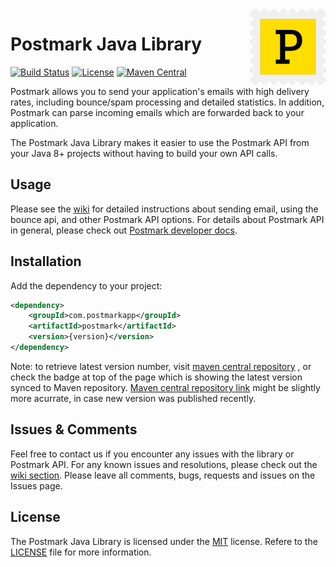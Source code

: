 <a href="https://postmarkapp.com">
    <img src="postmark.png" alt="Postmark Logo" title="Postmark" width="120" height="120" align="right">
</a>

# Postmark Java Library
[![Build Status](https://circleci.com/gh/ActiveCampaign/postmark-java.svg?style=shield)](https://circleci.com/gh/ActiveCampaign/postmark-java)
[![License](http://img.shields.io/badge/license-MIT-blue.svg?style=flat)](http://www.opensource.org/licenses/MIT)
[![Maven Central](https://maven-badges.herokuapp.com/maven-central/com.postmarkapp/postmark/badge.svg)](https://maven-badges.herokuapp.com/maven-central/com.postmarkapp/postmark)
 
Postmark allows you to send your application's emails with high delivery rates, including bounce/spam processing and detailed statistics. 
In addition, Postmark can parse incoming emails which are forwarded back to your application.

The Postmark Java Library makes it easier to use the Postmark API from your Java 8+ projects without having to build your own API calls. 

## Usage

Please see the [wiki](https://github.com/ActiveCampaign/postmark-java/wiki) for detailed instructions about sending email, using the bounce api, and other Postmark API options.
For details about Postmark API in general, please check out [Postmark developer docs](https://postmarkapp.com/developer).

## Installation

Add the dependency to your project:

``` xml
<dependency>
    <groupId>com.postmarkapp</groupId>
    <artifactId>postmark</artifactId>
    <version>{version}</version>
</dependency>
```

Note: to retrieve latest version number, visit [maven central repository](http://repo1.maven.org/maven2/com/wildbit/java/postmark/) , or check the badge at top of the page which is showing the latest version synced to Maven repository.
[Maven central repository link](http://repo1.maven.org/maven2/com/wildbit/java/postmark/) might be slightly more acurrate, in case new version was published recently.

## Issues & Comments

Feel free to contact us if you encounter any issues with the library or Postmark API. For any known issues and resolutions, please check out the [wiki section](https://github.com/ActiveCampaign/postmark-java/wiki/Known-issues-and-how-to-resolve-them).
Please leave all comments, bugs, requests and issues on the Issues page.  

## License

The Postmark Java Library is licensed under the [MIT](http://www.opensource.org/licenses/mit-license.php) license. 
Refere to the [LICENSE](https://github.com/ActiveCampaign/postmark-java/blob/master/LICENSE) file for more information.
